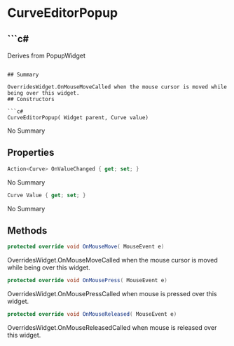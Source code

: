 # CurveEditorPopup

## ```c#
Derives from PopupWidget
```

## Summary

OverridesWidget.OnMouseMoveCalled when the mouse cursor is moved while being over this widget.
## Constructors

```c#
CurveEditorPopup( Widget parent, Curve value) 
```
No Summary
## Properties

```c#
Action<Curve> OnValueChanged { get; set; } 
```
No Summary
```c#
Curve Value { get; set; } 
```
No Summary
## Methods

```c#
protected override void OnMouseMove( MouseEvent e) 
```
OverridesWidget.OnMouseMoveCalled when the mouse cursor is moved while being over this widget.
```c#
protected override void OnMousePress( MouseEvent e) 
```
OverridesWidget.OnMousePressCalled when mouse is pressed over this widget.
```c#
protected override void OnMouseReleased( MouseEvent e) 
```
OverridesWidget.OnMouseReleasedCalled when mouse is released over this widget.
